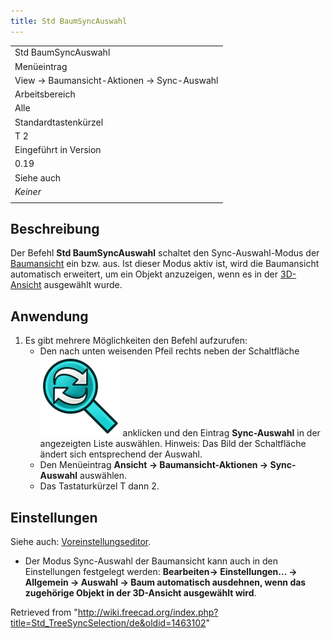 ```yaml
---
title: Std BaumSyncAuswahl
---
```


|                                            |
| ------------------------------------------ |
| Std BaumSyncAuswahl                        |
| Menüeintrag                                |
| View → Baumansicht-Aktionen → Sync-Auswahl |
| Arbeitsbereich                             |
| Alle                                       |
| Standardtastenkürzel                       |
| T 2                                        |
| Eingeführt in Version                      |
| 0.19                                       |
| Siehe auch                                 |
| _Keiner_                                   |
|                                            |

## Beschreibung

Der Befehl **Std BaumSyncAuswahl** schaltet den Sync-Auswahl-Modus der [Baumansicht](/Tree_view/de "Tree view/de") ein bzw. aus. Ist dieser Modus aktiv ist, wird die Baumansicht automatisch erweitert, um ein Objekt anzuzeigen, wenn es in der [3D-Ansicht](/3D_view/de "3D view/de") ausgewählt wurde.

## Anwendung

1. Es gibt mehrere Möglichkeiten den Befehl aufzurufen:
   - Den nach unten weisenden Pfeil rechts neben der Schaltfläche ![](/src/assets/images/Std_TreeSyncView.svg) anklicken und den Eintrag **Sync-Auswahl** in der angezeigten Liste auswählen. Hinweis: Das Bild der Schaltfläche ändert sich entsprechend der Auswahl.
   - Den Menüeintrag **Ansicht → Baumansicht-Aktionen → Sync-Auswahl** auswählen.
   - Das Tastaturkürzel T dann 2.

## Einstellungen

Siehe auch: [Voreinstellungseditor](/Preferences_Editor/de "Preferences Editor/de").

- Der Modus Sync-Auswahl der Baumansicht kann auch in den Einstellungen festgelegt werden: **Bearbeiten→ Einstellungen... → Allgemein → Auswahl → Baum automatisch ausdehnen, wenn das zugehörige Objekt in der 3D-Ansicht ausgewählt wird**.

Retrieved from "<http://wiki.freecad.org/index.php?title=Std_TreeSyncSelection/de&oldid=1463102>"
